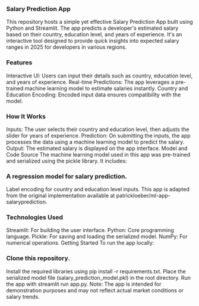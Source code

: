 ### Salary Prediction App
This repository hosts a simple yet effective Salary Prediction App built using Python and Streamlit. The app predicts a developer's estimated salary based on their country, education level, and years of experience. It's an interactive tool designed to provide quick insights into expected salary ranges in 2025 for developers in various regions.

### Features
Interactive UI: Users can input their details such as country, education level, and years of experience.
Real-time Predictions: The app leverages a pre-trained machine learning model to estimate salaries instantly.
Country and Education Encoding: Encoded input data ensures compatibility with the model.

### How It Works
Inputs: The user selects their country and education level, then adjusts the slider for years of experience.
Prediction: On submitting the inputs, the app processes the data using a machine learning model to predict the salary.
Output: The estimated salary is displayed on the app interface.
Model and Code Source
The machine learning model used in this app was pre-trained and serialized using the pickle library. It includes:

### A regression model for salary prediction.
Label encoding for country and education level inputs.
This app is adapted from the original implementation available at patrickloeber/ml-app-salaryprediction.

### Technologies Used
Streamlit: For building the user interface.
Python: Core programming language.
Pickle: For saving and loading the serialized model.
NumPy: For numerical operations.
Getting Started
To run the app locally:

### Clone this repository.
Install the required libraries using pip install -r requirements.txt.
Place the serialized model file (salary_prediction_model.pkl) in the root directory.
Run the app with streamlit run app.py.
Note: The app is intended for demonstration purposes and may not reflect actual market conditions or salary trends.
